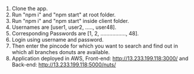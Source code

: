 1) Clone the app.
2) Run "npm i" and "npm start" at root folder.
3) Run "npm i" and "npm start" inside client folder.
4) Usernames are [user1, user2, ....., user48].
5) Corresponding Passwords are [1, 2, ................., 48].
6) Login using username and password.
7) Then enter the pincode for which you want to search and find out in which all branches donuts are available. 
8) Application deployed in AWS, Front-end: http://13.233.199.118:3000/ and Back-end: http://13.233.199.118:5000/nuts/

